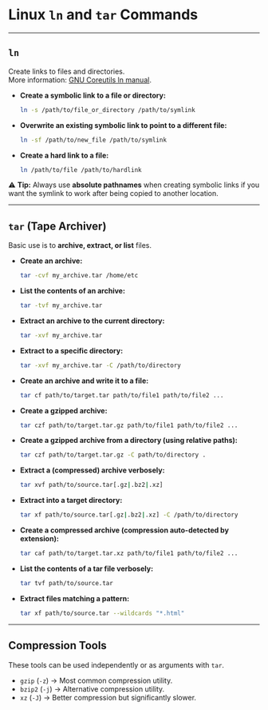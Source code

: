 # Linux `ln` and `tar` Commands

---

## `ln`

Create links to files and directories.  
More information: [GNU Coreutils ln manual](https://www.gnu.org/software/coreutils/manual/html_node/ln-invocation.html).

- **Create a symbolic link to a file or directory:**
  ```bash
  ln -s /path/to/file_or_directory /path/to/symlink
  ```

- **Overwrite an existing symbolic link to point to a different file:**
  ```bash
  ln -sf /path/to/new_file /path/to/symlink
  ```

- **Create a hard link to a file:**
  ```bash
  ln /path/to/file /path/to/hardlink
  ```

⚠️ **Tip:** Always use **absolute pathnames** when creating symbolic links if you want the symlink to work after being copied to another location.

---

## `tar` (Tape Archiver)

Basic use is to **archive, extract, or list** files.  

- **Create an archive:**
  ```bash
  tar -cvf my_archive.tar /home/etc
  ```

- **List the contents of an archive:**
  ```bash
  tar -tvf my_archive.tar
  ```

- **Extract an archive to the current directory:**
  ```bash
  tar -xvf my_archive.tar
  ```

- **Extract to a specific directory:**
  ```bash
  tar -xvf my_archive.tar -C /path/to/directory
  ```

- **Create an archive and write it to a file:**
  ```bash
  tar cf path/to/target.tar path/to/file1 path/to/file2 ...
  ```

- **Create a gzipped archive:**
  ```bash
  tar czf path/to/target.tar.gz path/to/file1 path/to/file2 ...
  ```

- **Create a gzipped archive from a directory (using relative paths):**
  ```bash
  tar czf path/to/target.tar.gz -C path/to/directory .
  ```

- **Extract a (compressed) archive verbosely:**
  ```bash
  tar xvf path/to/source.tar[.gz|.bz2|.xz]
  ```

- **Extract into a target directory:**
  ```bash
  tar xf path/to/source.tar[.gz|.bz2|.xz] -C /path/to/directory
  ```

- **Create a compressed archive (compression auto-detected by extension):**
  ```bash
  tar caf path/to/target.tar.xz path/to/file1 path/to/file2 ...
  ```

- **List the contents of a tar file verbosely:**
  ```bash
  tar tvf path/to/source.tar
  ```

- **Extract files matching a pattern:**
  ```bash
  tar xf path/to/source.tar --wildcards "*.html"
  ```

---

## Compression Tools

These tools can be used independently or as arguments with `tar`.

- `gzip` (`-z`) → Most common compression utility.  
- `bzip2` (`-j`) → Alternative compression utility.  
- `xz` (`-J`) → Better compression but significantly slower.  